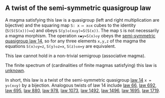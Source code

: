 ## A twist of the semi-symmetric quasigroup law

A magma satisfying this law is a quasigroup (left and right multiplication are bijective) and the squaring map `S: x ↦ x◇x` cubes to the identity (`S(S(S(x)))=x`) and obeys `S(y)◇(x◇y)=S(S(x))`.  The map `S` is not necessarily a magma morphism.  The operation `x◆y=S(x)◇y` obeys the [semi-symmetric quasigroup law 14](https://teorth.github.io/equational_theories/implications/?14), so for any three elements `x,y,z` of the magma the equations `S(x)◇y=z`, `S(y)◇z=x`, `S(z)◇x=y` are equivalent.

This law cannot hold in a non-trivial semigroup (associative magma).

The finite spectrum of (cardinalities of finite magmas satisfying) this law is [unknown](https://leanprover.zulipchat.com/#narrow/channel/458659-Equational/topic/Order.203.20Spectra/with/527073087).

In short, this law is a twist of the semi-symmetric quasigroup [law 14](https://teorth.github.io/equational_theories/implications/?14) `x = y◇(x◇y)` by a bijection.  Analogous twists of law 14 include [law 66](https://teorth.github.io/equational_theories/implications/?66), [law 692](https://teorth.github.io/equational_theories/implications/?692), [law 695](https://teorth.github.io/equational_theories/implications/?695), [law 880](https://teorth.github.io/equational_theories/implications/?880), [law 978](https://teorth.github.io/equational_theories/implications/?978), [law 1073](https://teorth.github.io/equational_theories/implications/?1073), [law 1492](https://teorth.github.io/equational_theories/implications/?1492), [law 1496](https://teorth.github.io/equational_theories/implications/?1496), [law 1695](https://teorth.github.io/equational_theories/implications/?1695), [law 1719](https://teorth.github.io/equational_theories/implications/?1719).
